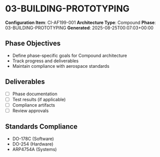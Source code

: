 # 03-BUILDING-PROTOTYPING

**Configuration Item**: CI-AF199-001
**Architecture Type**: Compound
**Phase**: 03-BUILDING-PROTOTYPING
**Generated**: 2025-08-25T00:07:03+00:00

## Phase Objectives
- Define phase-specific goals for Compound architecture
- Track progress and deliverables
- Maintain compliance with aerospace standards

## Deliverables
- [ ] Phase documentation
- [ ] Test results (if applicable)
- [ ] Compliance artifacts
- [ ] Review approvals

## Standards Compliance
- DO-178C (Software)
- DO-254 (Hardware)
- ARP4754A (Systems)
